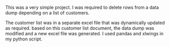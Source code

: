 This was a very simple project.
I was required to delete rows from a data dump depending on a list of customers.

The customer list was in a separate excel file that was dynamically updated as required.
based on this customer list document, the data dump was modified and a new excel file was generated.
I used pandas and xlwings in my python script.

